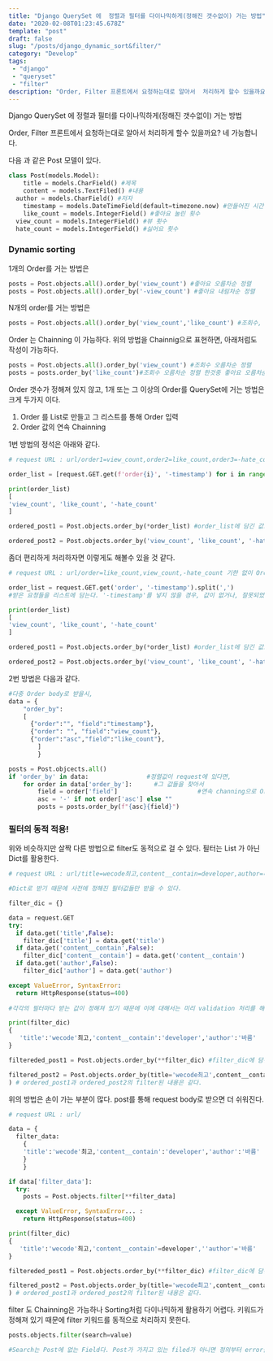 ```yaml
---
title: "Django QuerySet 에  정렬과 필터를 다이나믹하게(정해진 갯수없이) 거는 방법"
date: "2020-02-08T01:23:45.678Z"
template: "post"
draft: false
slug: "/posts/django_dynamic_sort&filter/"
category: "Develop"
tags:
 - "django"
 - "queryset"
 - "filter"
description: "Order, Filter 프론트에서 요청하는대로 알아서  처리하게 할수 있을까요?"
---
```

Django QuerySet 에  정렬과 필터를 다이나믹하게(정해진 갯수없이) 거는 방법

Order, Filter 프론트에서 요청하는대로 알아서  처리하게 할수 있을까요?
네 가능합니다.

다음 과 같은 Post 모델이 있다. 

```python
class Post(models.Model):
 	title = models.CharField() #제목
	content = models.TextFiled() #내용
  author = models.CharField() #저자
	timestamp = models.DateTimeField(default=timezone.now) #만들어진 시간
	like_count = models.IntegerField() #좋아요 눌린 횟수
  view_count = models.IntegerField() #뷰 횟수
  hate_count = models.IntegerField() #싫어요 횟수
```

### Dynamic sorting

1개의 Order를 거는 방법은 

```python
posts = Post.objects.all().order_by('view_count') #좋아요 오름차순 정렬 
posts = Post.objects.all().order_by('-view_count') #좋아요 내림차순 정렬 
```

N개의 order를 거는 방법은

```python
posts = Post.objects.all().order_by('view_count','like_count') #조회수, 좋아요 오름차순 정렬, 
```

Order 는 Chainning 이 가능하다.  위의 방법을 Chainnig으로 표현하면, 아래처럼도 작성이 가능하다.

```python
posts = Post.objects.all().order_by('view_count') #조회수 오름차순 정렬
posts = posts.order_by('like_count')#조회수 오름차순 정렬 한것중 좋아요 오름차순 정렬
```

Order 갯수가 정해져 있지 않고, 1개 또는 그 이상의  Order를 QuerySet에 거는 방법은 크게 두가지 이다. 

1. Order 를 List로 만들고  그 리스트를 통해 Order 입력
2. Order 값의 연속 Chainning

1번 방법의 정석은 아래와 같다.

```python
# request URL : url/order1=view_count,order2=like_count,order3=-hate_count....order[n]='value' 최대 n개의 Order 정렬 요청을 받는다. 

order_list = [request.GET.get(f'order{i}', '-timestamp') for i in range(n)] #받은 요청들을 리스트에 담는다. '-timestamp'를 넣지 않을 경우, 값이 없거나, 잘못되었을 경우 에러가 난다. 에러방지용. 

print(order_list)
[
'view_count', 'like_count', '-hate_count'
]

ordered_post1 = Post.objects.order_by(*order_list) #order_list에 담긴 값으로 Order를 해준다! 

ordered_post2 = Post.objects.order_by('view_count', 'like_count', '-hate_count') # ordered_post1과 ordered_post2의 정렬된 내용은 같다. 
```

좀더 편리하게 처리하자면 이렇게도 해볼수 있을 것 같다.

```python
# request URL : url/order=like_count,view_count,-hate_count 기한 없이 Order 정렬 요청을 받는다.쿼리스트링이 조금더 간결해졌다. 

order_list = request.GET.get('order', '-timestamp').split(',')
#받은 요청들을 리스트에 담는다. '-timestamp'를 넣지 않을 경우, 값이 없거나, 잘못되었을 경우 에러가 난다.

print(order_list)
[
'view_count', 'like_count', '-hate_count'
]

ordered_post1 = Post.objects.order_by(*order_list) #order_list에 담긴 값으로 Order를 해준다! 

ordered_post2 = Post.objects.order_by('view_count', 'like_count', '-hate_count') # ordered_post1과 ordered_post2의 정렬된 내용은 같다. 
```

2번 방법은 다음과 같다. 

```python
#다중 Order body로 받을시,
data = {
	"order_by":
  	[
      {"order":"", "field":"timestamp"},
      {"order": "", "field":"view_count"},
      {"order":"asc","field":"like_count"},
  		]	
		}

posts = Post.objcects.all()
if 'order_by' in data:                #정렬값이 request에 있다면, 
	for order in data['order_by']:      #그 값들을 찾아서
		field = order['field']						#연속 channing으로 Order를 건다. 
		asc = '-' if not order['asc'] else ""
		posts = posts.order_by(f"{asc}{field}")
```



### 필터의 동적 적용! 

위와 비슷하지만 살짝 다른 방법으로 filter도 동적으로 걸 수 있다. 필터는 List 가 아닌 Dict를 활용한다.

```python
# request URL : url/title=wecode최고,content__contain=developer,author=바름  

#Dict로 받기 때문에 사전에 정해진 필터값들만 받을 수 있다. 

filter_dic = {}

data = request.GET
try: 
  if data.get('title',False):
    filter_dic['title'] = data.get('title') 
  if data.get('content__contain',False):
    filter_dic['content__contain'] = data.get('content__contain')
  if data.get('author',False):
    filter_dic['author'] = data.get('author')

except ValueError, SyntaxError:
  return HttpResponse(status=400)
    
#각각의 필터마다 받는 값이 정해져 있기 때문에 이에 대해서는 미리 validation 처리를 해놓아야 한다. e.g id에 str인 경우.

print(filter_dic)
{
   'title':'wecode'최고,'content__contain':'developer','author':'바름'
}

filtereded_post1 = Post.objects.order_by(**filter_dic) #filter_dic에 담긴 값으로 filter를 해준다! 

filtered_post2 = Post.objects.order_by(title='wecode최고',content__contain='developer',author='바름'  
) # ordered_post1과 ordered_post2의 filter된 내용은 같다. 
```

위의 방법은 손이 가는 부분이 많다.  post를 통해 request body로 받으면 더 쉬워진다.

```python
# request URL : url/

data = {
  filter_data:
  	{
    'title':'wecode'최고,'content__contain':'developer','author':'바름'
  	}
	}

if data['filter_data']: 
  try:
  	posts = Post.objects.filter[**filter_data]

  except ValueError, SyntaxError... :
  	return HttpResponse(status=400)

print(filter_dic)
{
   'title':'wecode'최고,'content__contain'=developer',''author'='바름'
}

filtereded_post1 = Post.objects.order_by(**filter_dic) #filter_dic에 담긴 값으로 filter를 해준다! 

filtered_post2 = Post.objects.order_by(title='wecode최고',content__contain='developer',author='바름'  
) # ordered_post1과 ordered_post2의 filter된 내용은 같다. 
```

filter 도 Chainning은  가능하나  Sorting처럼  다이나믹하게 활용하기 어렵다. 키워드가 정해져 있기 때문에 filter 키워드를 동적으로 처리하지 못한다.  

```python
posts.objects.filter(search=value)

#Search는 Post에 없는 Field다. Post가 가지고 있는 filed가 아니면 정의부터 error를 터뜨린다. 

```

